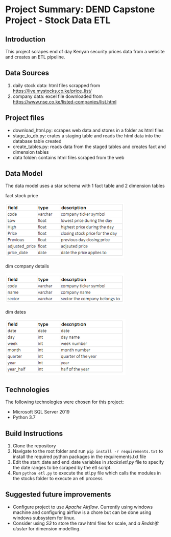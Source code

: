 # Project Summary: DEND Capstone Project - Stock Data ETL

## Introduction
This project scrapes end of day Kenyan security prices data from a website and creates an ETL pipeline.

## Data Sources
1. daily stock data: html files scrapped from https://live.mystocks.co.ke/price_list/
2. company data: excel file downloaded from https://www.nse.co.ke/listed-companies/list.html

## Project files
- download_html.py: scrapes web data and stores in a folder as html files
- stage_to_db.py: crates a staging table and reads the html data into the database table created
- create_tables.py: reads data from the staged tables and creates fact and dimension tables
- data folder: contains html files scraped from the web

## Data Model
The data model uses a star schema with 1 fact table and 2 dimension tables

fact stock price

![fact stock price](/fact_StockPrice.png)

dim company details

![dim company details](/dim_CompanyDetails.png)

dim dates

![dim dates](/dim_Dates.png)

## Technologies
The following technologies were chosen for this project:
* Microsoft SQL Server 2019
* Python 3.7

## Build Instructions
1. Clone the repository
2. Navigate to the root folder and run `pip install -r requirements.txt` to install the required python packages in the requirements.txt file
3. Edit the start_date and end_date variables in *stocks\etl.py* file to specify the date ranges to be scraped by the etl script.
4. Run `python etl.py` to execute the etl.py file which calls the modules in the stocks folder to execute an etl process

## Suggested future improvements
- Configure project to use *Apache Airflow*. Currently using windows machine and configuring airflow is a chore but can be done using windows subsystem for linux.
- Consider using *S3* to store the raw html files for scale, and *a Redshift cluster* for dimension modelling. 